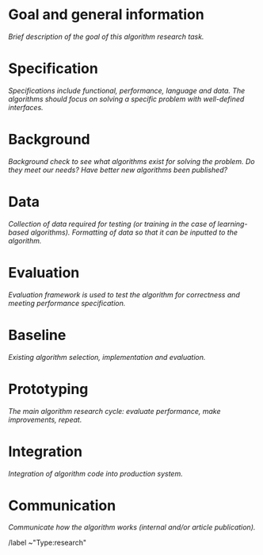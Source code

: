 # Goal and general information

_Brief description of the goal of this algorithm research task._

# Specification

_Specifications include functional, performance, language and data. The algorithms should focus on solving a specific problem with well-defined interfaces._

# Background

_Background check to see what algorithms exist for solving the problem. Do they meet our needs? Have better new algorithms been published?_

# Data

_Collection of data required for testing (or training in the case of learning-based algorithms). Formatting of data so that it can be inputted to the algorithm._

# Evaluation

_Evaluation framework is used to test the algorithm for correctness and meeting performance specification._

# Baseline

_Existing algorithm selection, implementation and evaluation._

# Prototyping

_The main algorithm research cycle: evaluate performance, make improvements, repeat._

# Integration

_Integration of algorithm code into production system._

# Communication

_Communicate how the algorithm works (internal and/or article publication)._

/label ~"Type:research"
